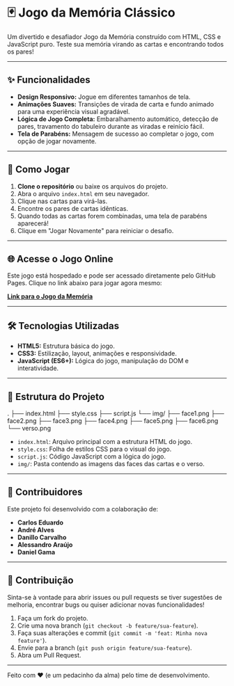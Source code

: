 # 🃏 Jogo da Memória Clássico

Um divertido e desafiador Jogo da Memória construído com HTML, CSS e JavaScript puro. Teste sua memória virando as cartas e encontrando todos os pares!

---

## ✨ Funcionalidades

* **Design Responsivo:** Jogue em diferentes tamanhos de tela.
* **Animações Suaves:** Transições de virada de carta e fundo animado para uma experiência visual agradável.
* **Lógica de Jogo Completa:** Embaralhamento automático, detecção de pares, travamento do tabuleiro durante as viradas e reinício fácil.
* **Tela de Parabéns:** Mensagem de sucesso ao completar o jogo, com opção de jogar novamente.

---

## 🚀 Como Jogar

1.  **Clone o repositório** ou baixe os arquivos do projeto.
2.  Abra o arquivo `index.html` em seu navegador.
3.  Clique nas cartas para virá-las.
4.  Encontre os pares de cartas idênticas.
5.  Quando todas as cartas forem combinadas, uma tela de parabéns aparecerá!
6.  Clique em "Jogar Novamente" para reiniciar o desafio.

---

## 🌐 Acesse o Jogo Online

Este jogo está hospedado e pode ser acessado diretamente pelo GitHub Pages. Clique no link abaixo para jogar agora mesmo:

[**Link para o Jogo da Memória**]([https://soarezzsemj.github.io/Jogo-da-Memoria/])

---

## 🛠️ Tecnologias Utilizadas

* **HTML5:** Estrutura básica do jogo.
* **CSS3:** Estilização, layout, animações e responsividade.
* **JavaScript (ES6+):** Lógica do jogo, manipulação do DOM e interatividade.

---

## 📂 Estrutura do Projeto

.
├── index.html
├── style.css
├── script.js
└── img/
├── face1.png
├── face2.png
├── face3.png
├── face4.png
├── face5.png
├── face6.png
└── verso.png


* `index.html`: Arquivo principal com a estrutura HTML do jogo.
* `style.css`: Folha de estilos CSS para o visual do jogo.
* `script.js`: Código JavaScript com a lógica do jogo.
* `img/`: Pasta contendo as imagens das faces das cartas e o verso.

---

## 👥 Contribuidores

Este projeto foi desenvolvido com a colaboração de:

* **Carlos Eduardo**
* **André Alves**
* **Danillo Carvalho**
* **Alessandro Araújo**
* **Daniel Gama**

---

## 🤝 Contribuição

Sinta-se à vontade para abrir issues ou pull requests se tiver sugestões de melhoria, encontrar bugs ou quiser adicionar novas funcionalidades!

1.  Faça um fork do projeto.
2.  Crie uma nova branch (`git checkout -b feature/sua-feature`).
3.  Faça suas alterações e commit (`git commit -m 'feat: Minha nova feature'`).
4.  Envie para a branch (`git push origin feature/sua-feature`).
5.  Abra um Pull Request.

---


Feito com ❤️ (e um pedacinho da alma) pelo time de desenvolvimento.